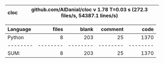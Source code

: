 cloc|github.com/AlDanial/cloc v 1.78  T=0.03 s (272.3 files/s, 54387.1 lines/s)
--- | ---

Language|files|blank|comment|code
:-------|-------:|-------:|-------:|-------:
Python|8|203|25|1370
--------|--------|--------|--------|--------
SUM:|8|203|25|1370
